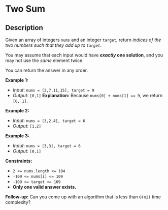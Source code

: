 # Two Sum

## Description
Given an array of integers `nums` and an integer `target`, return _indices of the two numbers such that they add up to `target`_.

You may assume that each input would have **_exactly_ one solution**, and you may not use the _same_ element twice.

You can return the answer in any order.

**Example 1:**
- _Input_: `nums = [2,7,11,15], target = 9`
- _Output_: `[0,1]`
**Explanation:** Because `nums[0] + nums[1] == 9`, we return `[0, 1]`.
 
**Example 2:**
- _Input_: `nums = [3,2,4], target = 6`
- _Output_: `[1,2]`
 
**Example 3:**
- _Input_: `nums = [3,3], target = 6`
- _Output_: `[0,1]`

**Constraints:**

- `2 <= nums.length <= 104`
- `-109 <= nums[i] <= 109`
- `-109 <= target <= 109`
- **Only one valid answer exists.**

**Follow-up:** Can you come up with an algorithm that is less than `O(n2)` time complexity?
